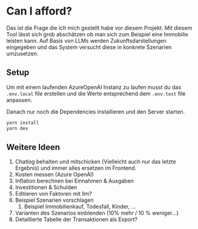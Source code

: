 # Can I afford?

Das ist die Frage die ich mich gestellt habe vor diesem Projekt. Mit diesem Tool lässt sich grob abschätzen ob man sich
zum Beispiel eine Immobilie leisten kann. Auf Basis von LLMs werden Zukunftsdarstellungen eingegeben und das System versucht
diese in konkrete Szenarien umzusetzen.

## Setup

Um mit einem laufenden AzureOpenAI Instanz zu laufen musst du das `.env.local` file erstellen und die Werte entsprechend dem `.env.test` file anpassen.

Danach nur noch die Dependencies installieren und den Server starten.

```bash
yarn install
yarn dev
```

## Weitere Ideen

1. Chatlog behalten und mitschicken (Vielleicht auch nur das letzte Ergebnis) und immer alles ersetzen im Frontend.
2. Kosten messen (Azure OpenAI)
3. Inflation berechnen bei Einnahmen & Ausgaben
4. Investitionen & Schulden
5. Editieren von Faktoren mit llm?
6. Beispiel Szenarien vorschlagen
   1. Beispiel Immobilienkauf, Todesfall, Kinder, ...
7. Varianten des Szenarios einblenden (10% mehr / 10 % weniger...)
8. Detaillierte Tabelle der Transaktionen als Export?
